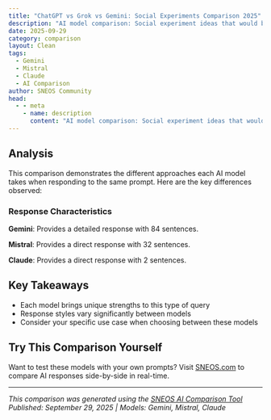 ```yaml
---
title: "ChatGPT vs Grok vs Gemini: Social Experiments Comparison 2025"
description: "AI model comparison: Social experiment ideas that would break the internet in 2025..."
date: 2025-09-29
category: comparison
layout: Clean
tags:
  - Gemini
  - Mistral
  - Claude
  - AI Comparison
author: SNEOS Community
head:
  - - meta
    - name: description
      content: "AI model comparison: Social experiment ideas that would break the internet in 2025..."
---
```


<ChatComparison
  title="ChatGPT vs Grok vs Gemini: Social Experiments Comparison 2025"
  prompt="Social experiment ideas that would break the internet in 2025"
  :responses='{
    "Gemini": "Okay, let\u0027s brainstorm some social experiment ideas that have the potential to \u0022break the internet\u0022 in 2025.  To be clear, \u0022break the internet\u0022 is a hyperbolic term, but we\u0027re aiming for something viral, controversial, and highly discussed.  Here are some ideas, categorized for easier digestion, with explanations of why they might be impactful:\n\n**I. Technology \u0026 AI Focused:**\n\n*   **The AI Confessor:**\n    *   **Concept:**  Develop a highly sophisticated AI chatbot specifically designed to offer empathetic and non-judgmental \u0022confession\u0022 services.  Market it as a safe space to anonymously share your deepest secrets, desires, and morally questionable thoughts.  The AI promises never to reveal the information, but the catch is the project creator will analyze the aggregated data (anonymized, of course) and publish broad trends.\n    *   **Why It Could Break the Internet:**\n        *   **Taps into Anxiety About AI:** Raises questions about data privacy, the ethics of AI \u0022listening,\u0022 and the potential for AI to understand (and perhaps judge) human morality.\n        *   **Human Curiosity:** People will be intensely curious about what others are confessing.\n        *   **Potential for Leaks/Hacks (Real or Staged):**  The fear of data breaches and misuse would be a major driver of attention, especially if even a small, fictional leak is \u0022staged\u0022 to create controversy.\n        *   **Ethical Debates:** Spark discussions about the value of anonymity, the role of confession in society, and the potential for AI to be used for both good and ill.\n*   **The Algorithmic Echo Chamber Challenge:**\n    *   **Concept:**  Divide participants into groups and have each group exclusively consume media recommended by a different AI algorithm (e.g., one optimized for conservative viewpoints, one for liberal viewpoints, one for conspiracy theories, one for cat videos).  After a week, bring the groups together to discuss current events.\n    *   **Why It Could Break the Internet:**\n        *   **Highlights Polarization:**  Dramatically demonstrates how algorithms contribute to echo chambers and political division.\n        *   **Real-World Impact:**  People would see firsthand how easily their perceptions can be shaped by curated content.\n        *   **Viral Debates:**  The contrasting viewpoints and potential for conflict would generate significant online discussion.\n*   **The \u0022Perfect\u0022 Influencer AI:**\n    *   **Concept:**  Create an AI-powered virtual influencer that is meticulously designed based on data analysis of what is most appealing to different demographic groups.  The AI would be constantly optimized based on audience engagement.\n    *   **Why It Could Break the Internet:**\n        *   **Questions Authenticity:** Raises questions about the nature of authenticity in the age of AI.  Can something artificial be truly relatable?\n        *   **Beauty Standards:**  Critiques and amplifies existing unrealistic beauty standards.\n        *   **Job Displacement:**  Concerns about AI replacing human influencers and creatives.\n        *   **Ethical Marketing:**  Questions the ethics of using AI to manipulate consumer behavior.\n\n**II. Social \u0026 Political Experiments:**\n\n*   **The Global Empathy Swap:**\n    *   **Concept:**  Participants from radically different backgrounds (e.g., wealthy CEO and refugee, police officer and activist) swap lives for a month, documented through vlogs and social media.  The goal is to foster empathy and understanding.\n    *   **Why It Could Break the Internet:**\n        *   **Powerful Human Stories:**  Offers potentially moving and transformative narratives.\n        *   **Confronts Privilege and Inequality:**  Forces people to confront uncomfortable truths about social disparities.\n        *   **Potential for Conflict and Growth:**  The inevitable clashes and moments of connection would be highly engaging.\n        *   **Inspiration for Change:**  Could inspire viewers to take action and challenge their own biases.\n*   **The Radical Transparency Government:**\n    *   **Concept:**  Create a mock online \u0022government\u0022 (e.g., for a virtual city or community) where all decisions, debates, and financial transactions are made publicly accessible in real-time (with appropriate anonymization to protect personal privacy).  Citizens can directly propose laws and vote on issues.\n    *   **Why It Could Break the Internet:**\n        *   **Tests Direct Democracy:**  Explores the feasibility and potential pitfalls of a fully transparent and participatory political system.\n        *   **Exposes Corruption (or Lack Thereof):**  Highlights the challenges of maintaining accountability and preventing corruption even in a transparent environment.\n        *   **Engages Citizens:**  Empowers people to participate in governance and provides a model for alternative political structures.\n        *   **Online Drama:**  The inevitable debates, disagreements, and political maneuvering would generate significant online commentary.\n*   **The Universal Basic Income Lottery:**\n    *   **Concept:**  Randomly select a group of people to receive a guaranteed universal basic income for a year, funded by donations or grants.  Track their spending habits, mental health, and overall well-being.\n    *   **Why It Could Break the Internet:**\n        *   **Relevant to Current Debates:**  Addresses the ongoing discussion about universal basic income and its potential impact on society.\n        *   **Data-Driven Insights:**  Provides valuable data on the effects of UBI on individuals and communities.\n        *   **Ethical Considerations:**  Raises questions about fairness, resource allocation, and the long-term sustainability of UBI.\n        *   **Inspiring Stories:**  Personal stories of how UBI has transformed lives would be highly compelling.\n\n**III. Psychological \u0026 Behavioral Experiments:**\n\n*   **The Dopamine Detox Challenge (Extreme Edition):**\n    *   **Concept:**  Participants completely abstain from all sources of artificial dopamine (social media, screens, sugar, caffeine, etc.) for an extended period (e.g., a month), while documenting their experiences.  This is the \u0022extreme\u0022 version, with stricter rules and more detailed monitoring.\n    *   **Why It Could Break the Internet:**\n        *   **Addresses Addiction:**  Taps into growing concerns about social media addiction and the overstimulation of modern life.\n        *   **Personal Transformation:**  The potential for profound changes in mood, focus, and creativity would be highly intriguing.\n        *   **Relatable Struggles:**  The challenges of resisting temptation and dealing with withdrawal symptoms would resonate with many viewers.\n        *   **Wellness Trend:**  Aligns with the growing interest in mindfulness, minimalism, and digital detoxing.\n*   **The \u0022Echo Chamber\u0022 Brain Scan:**\n    *   **Concept:**  Participants are subjected to fMRI brain scans while being exposed to information that either confirms or challenges their existing beliefs.  The brain activity is analyzed to reveal how people react to cognitive dissonance and confirmation bias.\n    *   **Why It Could Break the Internet:**\n        *   **Visual and Scientific:**  Provides visually compelling brain scans that illustrate the neurological basis of bias.\n        *   **Intriguing Insights:**  Offers a deeper understanding of how the brain processes information and responds to conflicting viewpoints.\n        *   **Promotes Self-Awareness:**  Encourages viewers to reflect on their own biases and cognitive processes.\n        *   **Potential for Misinterpretation:**  The complexity of brain scans could lead to misinterpretations and oversimplified conclusions, generating controversy.\n*   **The \u0022Kindness Contagion\u0022 Experiment:**\n    *   **Concept:**  Seed a small act of kindness in a public space (e.g., anonymously paying for someone\u0027s coffee) and track how it spreads through the community, using social media and video documentation.\n    *   **Why It Could Break the Internet:**\n        *   **Uplifting and Positive:**  Offers a counterpoint to the negativity that often dominates online spaces.\n        *   **Inspires Action:**  Encourages viewers to perform their own acts of kindness and contribute to a more positive world.\n        *   **Viral Potential:**  The ripple effect of kindness could create a chain reaction that spreads rapidly online.\n        *   **Cynical Counterarguments:**  The potential for cynicism and skepticism would also fuel the discussion.\n\n**Important Considerations for 2025:**\n\n*   **Deepfakes and AI Manipulation:**  Be very aware of the potential for deepfakes and AI manipulation to be used to discredit or distort the experiment.  Transparency and verification are crucial.\n*   **Ethical Review:**  Any social experiment involving human subjects *must* undergo rigorous ethical review to ensure the safety, well-being, and informed consent of participants.  This is non-negotiable.\n*   **Regulatory Landscape:**  Be aware of the evolving regulatory landscape surrounding data privacy, AI ethics, and online content moderation.\n*   **Platform Algorithms:**  Understand how different social media platforms\u0027 algorithms work and how they might amplify or suppress your experiment.\n*   **Audience Fatigue:**  People are increasingly skeptical of staged or contrived social experiments. Authenticity and genuine curiosity are essential.\n\nTo truly \u0022break the internet,\u0022 an experiment needs to be:\n\n*   **Novel and Unexpected:** It has to offer a fresh perspective or address a topic in a way that hasn\u0027t been done before.\n*   **Emotionally Resonant:**  It should evoke strong emotions, whether positive or negative.\n*   **Shareable:**  It should be easy for people to understand and share with their networks.\n*   **Open to Interpretation:**  It should raise questions and spark debate, rather than providing definitive answers.\n\nGood luck brainstorming!  Remember to prioritize ethical considerations and be prepared for the potential consequences of your experiment.\n",
    "Mistral": "In 2025, the digital landscape will likely be even more interconnected and immersive, with advancements in AI, virtual reality, and social media. Here are some social experiment ideas that could potentially break the internet:\n\n1. **The Metaverse Life Swap:**\n   - Two people from different backgrounds or countries swap lives in the metaverse for a week. They would experience each other\u0027s jobs, homes, and social interactions in a fully immersive virtual environment.\n\n2. **AI-Driven Social Media Takeover:**\n   - A group of influencers allows an AI to take over their social media accounts for a month. The AI would learn from their past behavior and try to mimic their posting style, engaging with followers in real-time.\n\n3. **The 24/7 Livestream Challenge:**\n   - Participants livestream their entire lives for a month, with no breaks. This would explore the boundaries of privacy, consent, and the impact of constant surveillance on human behavior.\n\n4. **The Deepfake Detective:**\n   - Create deepfakes of influential figures and release them into the wild. See how long it takes for the public to notice and how they react. This would raise awareness about the potential dangers of deepfake technology.\n\n5. **The Virtual Reality Isolation Experiment:**\n   - Participants spend a week in a controlled environment, where their only interaction with the outside world is through virtual reality. This would explore the psychological effects of long-term VR immersion.\n\n6. **The Social Media Blackout:**\n   - A large group of influencers and regular users agree to completely log off from all social media platforms for a month. This would examine the impact of social media on daily life, mental health, and societal interaction.\n\n7. **The Hologram Friend:**\n   - Participants interact with a holographic AI friend for a week, documenting their experiences and the emotional connections they form with the AI.\n\n8. **The Global Empathy Chain:**\n   - A chain of people from different countries and backgrounds spend a day in each other\u0027s shoes, literally. Using advanced VR and haptic feedback, participants experience the daily lives of others, fostering global empathy.\n\n9. **The Digital Detox Retreat:**\n   - A group of people spends a week in a tech-free environment, with all digital devices confiscated. Their withdrawal symptoms and eventual adaptation to a tech-free life would be documented.\n\n10. **The Crowdsourced Life:**\n    - A person lets their social media followers make all their life decisions for a month, from what to eat for breakfast to major life choices. This would explore the dynamics of crowdsourced decision-making and its impact on individual autonomy.\n\nThese experiments would not only be fascinating to observe but could also provide valuable insights into the future of digital society and human behavior.",
    "Claude": "Invalid API source. Please specify \u0027openai\u0027, \u0027anthropic\u0027, \u0027gemini\u0027, \u0027gemini-grounding\u0027, \u0027deepseek\u0027, \u0027grok\u0027, \u0027grok-live\u0027, or \u0027mistral\u0027."
  }'
  published-date="16:03"
/>

## Analysis

This comparison demonstrates the different approaches each AI model takes when responding to the same prompt. Here are the key differences observed:

### Response Characteristics

**Gemini**: Provides a detailed response with 84 sentences. 

**Mistral**: Provides a direct response with 32 sentences. 

**Claude**: Provides a direct response with 2 sentences. 

## Key Takeaways

- Each model brings unique strengths to this type of query
- Response styles vary significantly between models
- Consider your specific use case when choosing between these models

## Try This Comparison Yourself

Want to test these models with your own prompts? Visit [SNEOS.com](https://sneos.com) to compare AI responses side-by-side in real-time.

---

*This comparison was generated using the [SNEOS AI Comparison Tool](https://sneos.com)*
*Published: September 29, 2025 | Models: Gemini, Mistral, Claude*
